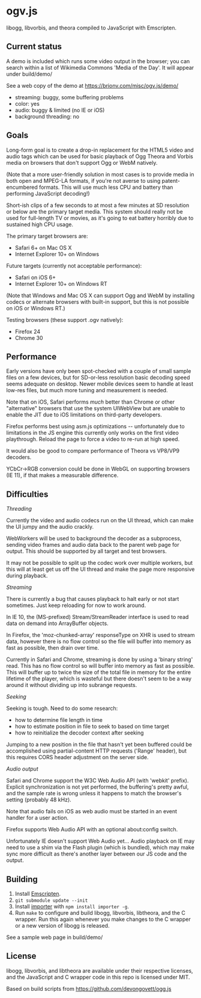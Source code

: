 ogv.js
======

libogg, libvorbis, and theora compiled to JavaScript with Emscripten.


## Current status

A demo is included which runs some video output in the browser; you can
search within a list of Wikimedia Commons 'Media of the Day'. It will
appear under build/demo/

See a web copy of the demo at https://brionv.com/misc/ogv.js/demo/

* streaming: buggy, some buffering problems
* color: yes
* audio: buggy & limited (no IE or iOS)
* background threading: no


## Goals

Long-form goal is to create a drop-in replacement for the HTML5 video and audio tags which can be used for basic playback of Ogg Theora and Vorbis media on browsers that don't support Ogg or WebM natively.

(Note that a more user-friendly solution in most cases is to provide media in both open and MPEG-LA formats, if you're not averse to using patent-encumbered formats. This will use much less CPU and battery than performing JavaScript decoding!)


Short-ish clips of a few seconds to at most a few minutes at SD resolution or below are the primary target media. This system should really not be used for full-length TV or movies, as it's going to eat battery horribly due to sustained high CPU usage.


The primary target browsers are:
* Safari 6+ on Mac OS X
* Internet Explorer 10+ on Windows

Future targets (currently not acceptable performance):
* Safari on iOS 6+
* Internet Explorer 10+ on Windows RT

(Note that Windows and Mac OS X can support Ogg and WebM by installing codecs or alternate browsers with built-in support, but this is not possible on iOS or Windows RT.)

Testing browsers (these support .ogv natively):
* Firefox 24
* Chrome 30


## Performance

Early versions have only been spot-checked with a couple of small sample files on a few devices, but for SD-or-less resolution basic decoding speed seems adequate on desktop. Newer mobile devices seem to handle at least low-res files, but much more tuning and measurement is needed.

Note that on iOS, Safari performs *much* better than Chrome or other "alternative" browsers that use the system UIWebView but are unable to enable the JIT due to iOS limitations on third-party developers.

Firefox performs best using asm.js optimizations -- unfortunately due to limitations in the JS engine this currently only works on the first video playthrough. Reload the page to force a video to re-run at high speed.

It would also be good to compare performance of Theora vs VP8/VP9 decoders.

YCbCr->RGB conversion could be done in WebGL on supporting browsers (IE 11), if that makes a measurable difference.


## Difficulties

*Threading*

Currently the video and audio codecs run on the UI thread, which can make the UI jumpy and the audio crackly.

WebWorkers will be used to background the decoder as a subprocess, sending video frames and audio data back to the parent web page for output. This should be supported by all target and test browsers.

It may not be possible to split up the codec work over multiple workers, but this will at least get us off the UI thread and make the page more responsive during playback.


*Streaming*

There is currently a bug that causes playback to halt early or not start sometimes. Just keep reloading for now to work around.

In IE 10, the (MS-prefixed) Stream/StreamReader interface is used to read data on demand into ArrayBuffer objects.

In Firefox, the 'moz-chunked-array' responseType on XHR is used to stream data, however there is no flow control so the file will buffer into memory as fast as possible, then drain over time.

Currently in Safari and Chrome, streaming is done by using a 'binary string' read. This has no flow control so will buffer into memory as fast as possible. This will buffer up to twice the size of the total file in memory for the entire lifetime of the player, which is wasteful but there doesn't seem to be a way around it without dividing up into subrange requests.


*Seeking*

Seeking is tough. Need to do some research:
* how to determine file length in time
* how to estimate position in file to seek to based on time target
* how to reinitialize the decoder context after seeking

Jumping to a new position in the file that hasn't yet been buffered could be accomplished using partial-content HTTP requests ('Range' header), but this requires CORS header adjustment on the server side.


*Audio output*

Safari and Chrome support the W3C Web Audio API (with 'webkit' prefix). Explicit synchronization is not yet performed, the buffering's pretty awful, and the sample rate is wrong unless it happens to match the browser's setting (probably 48 kHz).

Note that audio fails on iOS as web audio must be started in an event handler for a user action.

Firefox supports Web Audio API with an optional about:config switch.

Unfortunately IE doesn't support Web Audio yet... Audio playback on IE may need to use a shim via the Flash plugin (which is bundled), which may make sync more difficult as there's another layer between our JS code and the output.


## Building

1. Install [Emscripten](https://github.com/kripken/emscripten/wiki/Tutorial).
2. `git submodule update --init`
3. Install [importer](https://github.com/devongovett/importer) with `npm install importer -g`.
4. Run `make` to configure and build libogg, libvorbis, libtheora, and the C wrapper. Run this again whenever you make changes to the C wrapper or a new version of libogg is released.

See a sample web page in build/demo/


## License

libogg, libvorbis, and libtheora are available under their respective licenses, and the JavaScript and C wrapper code in this repo is licensed under MIT.

Based on build scripts from https://github.com/devongovett/ogg.js
